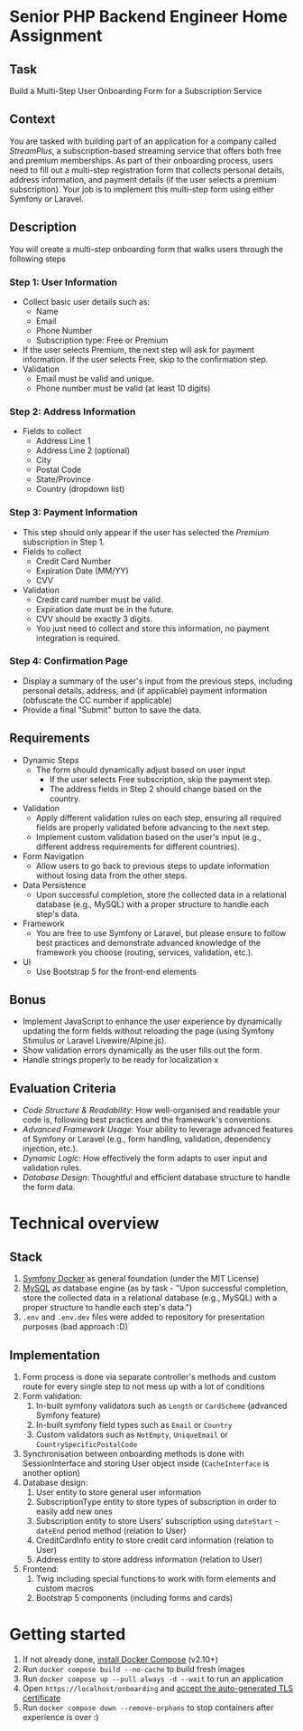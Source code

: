 # Senior PHP Backend Engineer Home Assignment

## Task

Build a Multi-Step User Onboarding Form for a Subscription Service

## Context

You are tasked with building part of an application for a company called *StreamPlus*,
a subscription-based streaming service that offers both free and premium memberships.
As part of their onboarding process, users need to fill out a multi-step  registration form that collects
personal details, address information, and payment details (if the user selects a premium subscription).
Your job is to implement this multi-step form using either Symfony or Laravel.

## Description

You will create a multi-step onboarding form that walks users through the following steps

### Step 1: User Information

* Collect basic user details such as:
  * Name
  * Email
  * Phone Number
  * Subscription type: Free or Premium
* If the user selects Premium, the next step will ask for payment information. If the
  user selects Free, skip to the confirmation step.
* Validation
  * Email must be valid and unique.
  * Phone number must be valid (at least 10 digits)

### Step 2: Address Information

* Fields to collect
  * Address Line 1
  * Address Line 2 (optional)
  * City
  * Postal Code
  * State/Province
  * Country (dropdown list)

### Step 3: Payment Information

* This step should only appear if the user has selected the *Premium* subscription in Step 1.
* Fields to collect
  * Credit Card Number
  * Expiration Date (MM/YY)
  * CVV
* Validation
  * Credit card number must be valid.
  * Expiration date must be in the future.
  * CVV should be exactly 3 digits.
  * You just need to collect and store this information, no payment integration is required.

### Step 4: Confirmation Page

* Display a summary of the user's input from the previous steps, including personal
  details, address, and (if applicable) payment information (obfuscate the CC number if
  applicable)
* Provide a final "Submit" button to save the data.

## Requirements

* Dynamic Steps
  * The form should dynamically adjust based on user input
    * If the user selects Free subscription, skip the payment step.
    * The address fields in Step 2 should change based on the country.
* Validation
  * Apply different validation rules on each step, ensuring all required fields are
    properly validated before advancing to the next step.
  * Implement custom validation based on the user's input (e.g., different address
    requirements for different countries).
* Form Navigation
  * Allow users to go back to previous steps to update information without losing
    data from the other steps.
* Data Persistence
  * Upon successful completion, store the collected data in a relational database
    (e.g., MySQL) with a proper structure to handle each step's data.
* Framework
  * You are free to use Symfony or Laravel, but please ensure to follow best
    practices and demonstrate advanced knowledge of the framework you
    choose (routing, services, validation, etc.).
* UI
  * Use Bootstrap 5 for the front-end elements

## Bonus

* Implement JavaScript to enhance the user experience by dynamically updating the
  form fields without reloading the page (using Symfony Stimulus or Laravel
  Livewire/Alpine.js).
* Show validation errors dynamically as the user fills out the form.
* Handle strings properly to be ready for localization
x
## Evaluation Criteria

* *Code Structure & Readability*: How well-organised and readable your code is,
  following best practices and the framework's conventions.
* *Advanced Framework Usage*: Your ability to leverage advanced features of
  Symfony or Laravel (e.g., form handling, validation, dependency injection, etc.).
* *Dynamic Logic*: How effectively the form adapts to user input and validation rules.
* *Database Design*: Thoughtful and efficient database structure to handle the form
  data.

# Technical overview

## Stack

1. [Symfony Docker](https://github.com/dunglas/symfony-docker) as general foundation (under the MIT License)
2. [MySQL](https://hub.docker.com/_/mysql) as database engine (as by task - "Upon successful completion,
   store the collected data in a relational database (e.g., MySQL) with a proper structure to handle each step's data.")
3. `.env` and `.env.dev` files were added to repository for presentation purposes (bad approach :D)

## Implementation

1. Form process is done via separate controller's methods and custom route for every single step to not mess up with a lot of conditions
2. Form validation:
   1. In-built symfony validators such as `Length` or `CardScheme` (advanced Symfony feature)
   2. In-built symfony field types such as `Email` or `Country`
   3. Custom validators such as `NotEmpty`, `UniqueEmail` or `CountrySpecificPostalCode`
3. Synchronisation between onboarding methods is done with SessionInterface and storing User object inside (`CacheInterface` is another option)
4. Database design:
   1. User entity to store general user information
   2. SubscriptionType entity to store types of subscription in order to easily add new ones
   3. Subscription entity to store Users' subscription using `dateStart` - `dateEnd` period method (relation to User)
   4. CreditCardInfo entity to store credit card information (relation to User)
   5. Address entity to store address information (relation to User)
5. Frontend:
   1. Twig including special functions to work with form elements and custom macros
   2. Bootstrap 5 components (including forms and cards)

# Getting started

1. If not already done, [install Docker Compose](https://docs.docker.com/compose/install/) (v2.10+)
2. Run `docker compose build --no-cache` to build fresh images
3. Run `docker compose up --pull always -d --wait` to run an application
4. Open `https://localhost/onboarding` and [accept the auto-generated TLS certificate](https://stackoverflow.com/a/15076602/1352334)
5. Run `docker compose down --remove-orphans` to stop containers after experience is over :)
